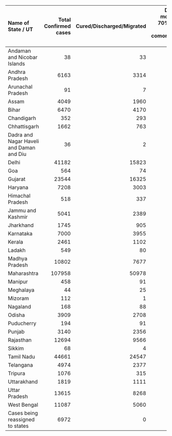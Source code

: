 | Name of State / UT                       |   Total Confirmed cases |   Cured/Discharged/Migrated |   Deaths ( more than 70% cases due to comorbidities ) |
|:-----------------------------------------|------------------------:|----------------------------:|------------------------------------------------------:|
| Andaman and Nicobar Islands              |                      38 |                          33 |                                                     0 |
| Andhra Pradesh                           |                    6163 |                        3314 |                                                    84 |
| Arunachal Pradesh                        |                      91 |                           7 |                                                     0 |
| Assam                                    |                    4049 |                        1960 |                                                     8 |
| Bihar                                    |                    6470 |                        4170 |                                                    39 |
| Chandigarh                               |                     352 |                         293 |                                                     5 |
| Chhattisgarh                             |                    1662 |                         763 |                                                     8 |
| Dadra and Nagar Haveli and Daman and Diu |                      36 |                           2 |                                                     0 |
| Delhi                                    |                   41182 |                       15823 |                                                  1327 |
| Goa                                      |                     564 |                          74 |                                                     0 |
| Gujarat                                  |                   23544 |                       16325 |                                                  1477 |
| Haryana                                  |                    7208 |                        3003 |                                                    88 |
| Himachal Pradesh                         |                     518 |                         337 |                                                     7 |
| Jammu and Kashmir                        |                    5041 |                        2389 |                                                    59 |
| Jharkhand                                |                    1745 |                         905 |                                                     8 |
| Karnataka                                |                    7000 |                        3955 |                                                    86 |
| Kerala                                   |                    2461 |                        1102 |                                                    19 |
| Ladakh                                   |                     549 |                          80 |                                                     1 |
| Madhya Pradesh                           |                   10802 |                        7677 |                                                   459 |
| Maharashtra                              |                  107958 |                       50978 |                                                  3950 |
| Manipur                                  |                     458 |                          91 |                                                     0 |
| Meghalaya                                |                      44 |                          25 |                                                     1 |
| Mizoram                                  |                     112 |                           1 |                                                     0 |
| Nagaland                                 |                     168 |                          88 |                                                     0 |
| Odisha                                   |                    3909 |                        2708 |                                                    11 |
| Puducherry                               |                     194 |                          91 |                                                     5 |
| Punjab                                   |                    3140 |                        2356 |                                                    67 |
| Rajasthan                                |                   12694 |                        9566 |                                                   292 |
| Sikkim                                   |                      68 |                           4 |                                                     0 |
| Tamil Nadu                               |                   44661 |                       24547 |                                                   435 |
| Telangana                                |                    4974 |                        2377 |                                                   185 |
| Tripura                                  |                    1076 |                         315 |                                                     1 |
| Uttarakhand                              |                    1819 |                        1111 |                                                    24 |
| Uttar Pradesh                            |                   13615 |                        8268 |                                                   399 |
| West Bengal                              |                   11087 |                        5060 |                                                   475 |
| Cases being reassigned to states         |                    6972 |                           0 |                                                     0 |
